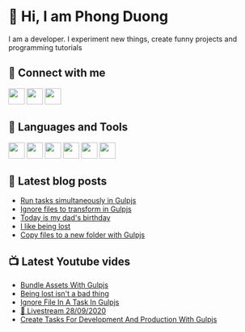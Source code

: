 # 👋 Hi, I am Phong Duong

I am a developer. I experiment new things, create funny projects and programming tutorials

## 🔗 Connect with me

[<img height="32" width="32" src="https://cdn.jsdelivr.net/npm/simple-icons@v3/icons/youtube.svg" />](https://www.youtube.com/channel/UCXykqt3V2-9bYXKWZRcH0rA)
[<img height="32" width="32" src="https://cdn.jsdelivr.net/npm/simple-icons@v3/icons/twitter.svg" />](https://twitter.com/koo_gio)
[<img height="32" width="32" src="https://cdn.jsdelivr.net/npm/simple-icons@v3/icons/facebook.svg" />](https://www.facebook.com/koogio)


## 🧰 Languages and Tools

[<img height="32" width="32" src="https://cdn.jsdelivr.net/npm/simple-icons@v3/icons/javascript.svg" />](javascript)
[<img height="32" width="32" src="https://cdn.jsdelivr.net/npm/simple-icons@v3/icons/html5.svg" />](html5)
[<img height="32" width="32" src="https://cdn.jsdelivr.net/npm/simple-icons@v3/icons/css3.svg" />](css3)
[<img height="32" width="32" src="https://cdn.jsdelivr.net/npm/simple-icons@v3/icons/node-dot-js.svg" />](nodejs)
[<img height="32" width="32" src="https://cdn.jsdelivr.net/npm/simple-icons@v3/icons/react.svg" />](react)
[<img height="32" width="32" src="https://cdn.jsdelivr.net/npm/simple-icons@v3/icons/vue-dot-js.svg" />](vue)

## 📝 Latest blog posts

<!-- BLOG-POST-LIST:START -->
- [Run tasks simultaneously in Gulpjs](https://phongduong.dev/blog/run-tasks-simultaneously-in-gulpjs/)
- [Ignore files to transform in Gulpjs](https://phongduong.dev/blog/ignore-files-to-transform-in-gulpjs/)
- [Today is my dad's birthday](https://phongduong.dev/blog/today-is-my-dad-s-birthday/)
- [I like being lost](https://phongduong.dev/blog/i-like-being-lost/)
- [Copy files to a new folder with Gulpjs](https://phongduong.dev/blog/copy-files-to-a-new-folder-with-gulpjs/)
<!-- BLOG-POST-LIST:END -->

## 📺 Latest Youtube vides

<!-- YOUTUBE-VIDEO-LIST:START -->
- [Bundle Assets With Gulpjs](https://www.youtube.com/watch?v=XrewBgJ1MeA)
- [Being lost isn't a bad thing](https://www.youtube.com/watch?v=qcEd2vDaCeE)
- [Ignore File In A Task In Gulpjs](https://www.youtube.com/watch?v=rV4RhcWrgII)
- [🔴 Livestream 28/09/2020](https://www.youtube.com/watch?v=Y4SU8MCpPuE)
- [Create Tasks For Development And Production With Gulpjs](https://www.youtube.com/watch?v=f5F_BK45xdk)
<!-- YOUTUBE-VIDEO-LIST:END -->
